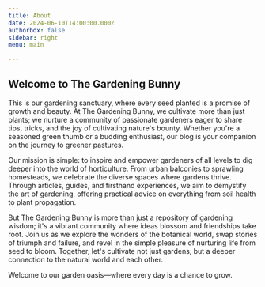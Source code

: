 ```yaml
---
title: About
date: 2024-06-10T14:00:00.000Z
authorbox: false
sidebar: right
menu: main

---
```



## Welcome to The Gardening Bunny
This is our gardening sanctuary, where every seed planted is a promise of growth and beauty. At The Gardening Bunny, we cultivate more than just plants; we nurture a community of passionate gardeners eager to share tips, tricks, and the joy of cultivating nature's bounty. Whether you're a seasoned green thumb or a budding enthusiast, our blog is your companion on the journey to greener pastures.

Our mission is simple: to inspire and empower gardeners of all levels to dig deeper into the world of horticulture. From urban balconies to sprawling homesteads, we celebrate the diverse spaces where gardens thrive. Through articles, guides, and firsthand experiences, we aim to demystify the art of gardening, offering practical advice on everything from soil health to plant propagation.

But The Gardening Bunny is more than just a repository of gardening wisdom; it's a vibrant community where ideas blossom and friendships take root. Join us as we explore the wonders of the botanical world, swap stories of triumph and failure, and revel in the simple pleasure of nurturing life from seed to bloom. Together, let's cultivate not just gardens, but a deeper connection to the natural world and each other. 

Welcome to our garden oasis—where every day is a chance to grow.